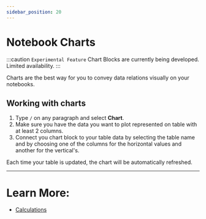 ```yaml
---
sidebar_position: 20
---
```


# Notebook Charts

:::caution `Experimental Feature`
Chart Blocks are currently being developed. Limited availability.
:::

Charts are the best way for you to convey data relations visually on your notebooks.

## Working with charts

1. Type `/` on any paragraph and select **Chart**.
2. Make sure you have the data you want to plot represented on table with at least 2 columns.
3. Connect you chart block to your table data by selecting the table name and by choosing one of the columns for the horizontal values and another for the vertical's.

Each time your table is updated, the chart will be automatically refreshed.

---

# Learn More:

- [Calculations](/calculations)
